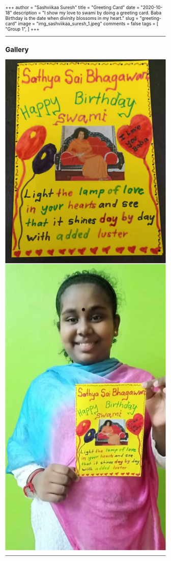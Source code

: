 +++
author = "Sashviikaa Suresh"
title = "Greeting Card"
date = "2020-10-18"
description = "I show my love to swami by doing a greeting card. Baba Birthday is the date when divinity blossoms in my heart."
slug = "greeting-card"
image = "img_sashviikaa_suresh_1.jpeg"
comments = false
tags = [
    "Group 1",
]
+++

---

## Gallery

![](img_sashviikaa_suresh_1.jpeg) ![](img_sashviikaa_suresh_2.jpeg)

---
